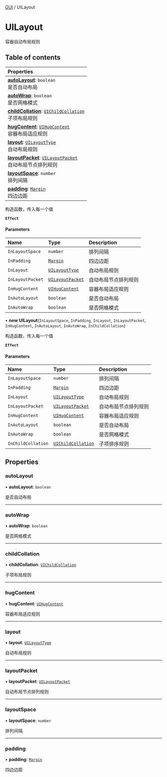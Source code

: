 [GUI](../groups/GUI.GUI.md) / UILayout

# UILayout <Badge type="tip" text="Class" /> <Score text="UILayout" />

容器自动布局规则

## Table of contents

| Properties |
| :-----|
| **[autoLayout](UI.UILayout.md#autolayout)**: `boolean` <br> 是否自动布局|
| **[autoWrap](UI.UILayout.md#autowrap)**: `boolean` <br> 是否网格模式|
| **[childCollation](UI.UILayout.md#childcollation)**: [`UIChildCollation`](UI.UIChildCollation.md) <br> 子项布局规则|
| **[hugContent](UI.UILayout.md#hugcontent)**: [`UIHugContent`](UI.UIHugContent.md) <br> 容器布局适应规则|
| **[layout](UI.UILayout.md#layout)**: [`UILayoutType`](../enums/UI.UILayoutType.md) <br> 自动布局规则|
| **[layoutPacket](UI.UILayout.md#layoutpacket)**: [`UILayoutPacket`](../enums/UI.UILayoutPacket.md) <br> 自动布局节点排列规则|
| **[layoutSpace](UI.UILayout.md#layoutspace)**: `number` <br> 排列间隔|
| **[padding](UI.UILayout.md#padding)**: [`Margin`](UI.Margin.md) <br> 四边边距|

构造函数，传入每一个值

**`Effect`**


#### Parameters

| Name | Type | Description |
| :------ | :------ | :------ |
| `InLayoutSpace` | `number` | 排列间隔 |
| `InPadding` | [`Margin`](UI.Margin.md) | 四边边距 |
| `InLayout` | [`UILayoutType`](../enums/UI.UILayoutType.md) | 自动布局规则 |
| `InLayoutPacket` | [`UILayoutPacket`](../enums/UI.UILayoutPacket.md) | 自动布局节点排列规则 |
| `InHugContent` | [`UIHugContent`](UI.UIHugContent.md) | 容器布局适应规则 |
| `InAutoLayout` | `boolean` | 是否自动布局 |
| `InAutoWrap` | `boolean` | 是否网格模式 |

• **new UILayout**(`InLayoutSpace`, `InPadding`, `InLayout`, `InLayoutPacket`, `InHugContent`, `InAutoLayout`, `InAutoWrap`, `InChildCollation`)

构造函数，传入每一个值

**`Effect`**


#### Parameters

| Name | Type | Description |
| :------ | :------ | :------ |
| `InLayoutSpace` | `number` | 排列间隔 |
| `InPadding` | [`Margin`](UI.Margin.md) | 四边边距 |
| `InLayout` | [`UILayoutType`](../enums/UI.UILayoutType.md) | 自动布局规则 |
| `InLayoutPacket` | [`UILayoutPacket`](../enums/UI.UILayoutPacket.md) | 自动布局节点排列规则 |
| `InHugContent` | [`UIHugContent`](UI.UIHugContent.md) | 容器布局适应规则 |
| `InAutoLayout` | `boolean` | 是否自动布局 |
| `InAutoWrap` | `boolean` | 是否网格模式 |
| `InChildCollation` | [`UIChildCollation`](UI.UIChildCollation.md) | 子项排序规则 |

## Properties

### autoLayout <Score text="autoLayout" /> 

• **autoLayout**: `boolean`

是否自动布局

___

### autoWrap <Score text="autoWrap" /> 

• **autoWrap**: `boolean`

是否网格模式

___

### childCollation <Score text="childCollation" /> 

• **childCollation**: [`UIChildCollation`](UI.UIChildCollation.md)

子项布局规则

___

### hugContent <Score text="hugContent" /> 

• **hugContent**: [`UIHugContent`](UI.UIHugContent.md)

容器布局适应规则

___

### layout <Score text="layout" /> 

• **layout**: [`UILayoutType`](../enums/UI.UILayoutType.md)

自动布局规则

___

### layoutPacket <Score text="layoutPacket" /> 

• **layoutPacket**: [`UILayoutPacket`](../enums/UI.UILayoutPacket.md)

自动布局节点排列规则

___

### layoutSpace <Score text="layoutSpace" /> 

• **layoutSpace**: `number`

排列间隔

___

### padding <Score text="padding" /> 

• **padding**: [`Margin`](UI.Margin.md)

四边边距
